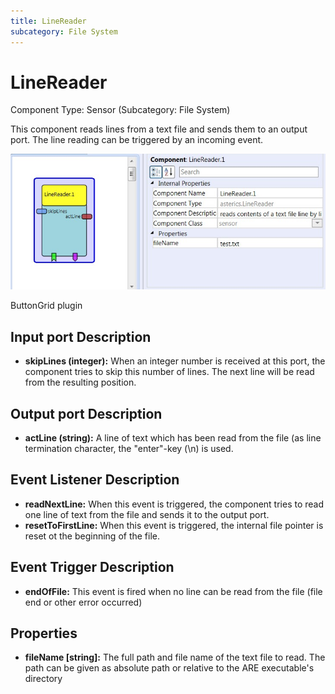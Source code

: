```yaml
---
title: LineReader
subcategory: File System
---
```


# LineReader

Component Type: Sensor (Subcategory: File System)

This component reads lines from a text file and sends them to an output port. The line reading can be triggered by an incoming event.

![Screenshot: LineReader plugin](./img/linereader.jpg "Screenshot: LineReader plugin")

ButtonGrid plugin

## Input port Description

- **skipLines (integer):** When an integer number is received at this port, the component tries to skip this number of lines. The next line will be read from the resulting position.

## Output port Description

- **actLine (string):** A line of text which has been read from the file (as line termination character, the "enter"-key (\\n) is used.

## Event Listener Description

- **readNextLine:** When this event is triggered, the component tries to read one line of text from the file and sends it to the output port.
- **resetToFirstLine:** When this event is triggered, the internal file pointer is reset ot the beginning of the file.

## Event Trigger Description

- **endOfFile:** This event is fired when no line can be read from the file (file end or other error occurred)

## Properties

- **fileName \[string\]:** The full path and file name of the text file to read. The path can be given as absolute path or relative to the ARE executable's directory
